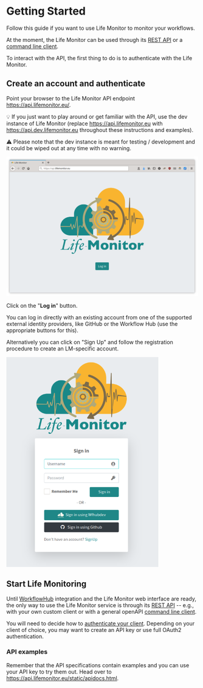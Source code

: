 # Getting Started

Follow this guide if you want to use Life Monitor to monitor your workflows.

At the moment, the Life Monitor can be used through its [REST API](lm_api_specs)
or a [command line client](restish-cli).

To interact with the API, the first thing to do is to authenticate with the Life
Monitor.


## Create an account and authenticate

Point your browser to the Life Monitor API endpoint <https://api.lifemonitor.eu/>.

:bulb: If you just want to play around or get familiar with the API, use the dev
instance of Life Monitor (replace <https://api.lifemonitor.eu> with
<https://api.dev.lifemonitor.eu> throughout these instructions and examples).

:warning: Please note that the dev instance is meant for testing / development and it
could be wiped out at any time with no warning.

<img alt="LM login page" src="images/lm_login_page.png" width="600" />

Click on the "**Log in**" button.

You can log in directly with an existing account from one of the supported
external identity providers, like GitHub or the Workflow Hub (use the
appropriate buttons for this).

Alternatively you can click on "Sign Up" and follow the registration procedure
to create an LM-specific account.

<img alt="LM Sign In form" src="images/lm_sign_in_form.png" width="400" />

## Start Life Monitoring

Until [WorkflowHub](https://workflowhub.eu/) integration and the Life Monitor
web interface are ready, the only way to use the Life Monitor service is through
its [REST API](lm_api_specs) -- e.g., with your own custom client or with a
general openAPI [command line client](restish-cli).

You will need to decide how to [authenticate your
client](authenticate-your-client).  Depending on your
client of choice, you may want to create an API key or use full OAuth2
authentication.

### API examples

Remember that the API specifications contain examples and you can use your API key to try them out.  Head over to <https://api.lifemonitor.eu/static/apidocs.html>.
